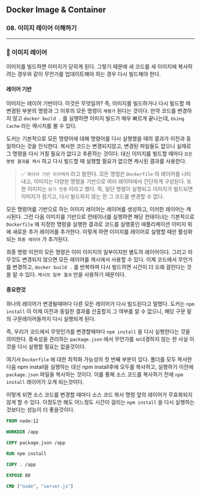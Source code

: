## Docker Image & Container

### 08. 이미지 레이어 이해하기

---

### 📌 이미지 레이어

이미지를 빌드하면 이미지가 닫히게 된다.
그렇기 때문에 새 코드를 새 이미지에 복사하려는 경우와 같이 무언가를 업데이트해야 하는 경우 다시 빌드해야 한다.

#### 레이어 기반

이미지는 레이어 기반이다. 이것은 무엇일까?
즉, 이미지를 빌드하거나 다시 빌드할 때 변경된 부분의 명령과 그 이후의 모든 명령이 `재평가` 된다는 것이다. 만약 코드를 변경하지 않고 `docker build .` 를 실행하면 이미지 빌드가 매우 빠르게 끝나는데, `Using Cache` 라는 메시지를 볼 수 있다.

도커는 기본적으로 모든 명령어에 대해 명령어를 다시 실행했을 때의 결과가 이전과 동일하다는 것을 인식한다.
복사한 코드는 변경되지않고, 변경된 파일들도 없으니 실제로 그 명령을 다시 거칠 필요가 없다고 추론하는 것이다. 대신 이미지를 빌드할 때마다 `모든 명령 결과를 캐시` 하고 다시 빌드할 때 실행할 필요가 없으면 캐시된 결과를 사용한다.

> ✅ `레이어 기반 아키텍처` 라고 말한다.
> 모든 명령은 `Dockerfile` 의 레이어를 나타내고, 이미지는 다양한 명령을 기반으로 여러 레이어에서 간단하게 구성된다.
> 또한 이미지는 `읽기 전용` 이라고 했다. 즉, 일단 명령이 실행되고 이미지가 빌드되면 이미지가 잠기고, 다시 빌드하지 않는 한 그 코드를 변경할 수 없다.

모든 명령어를 기반으로 하는 이미지 레이어는 레이어를 생성하고, 이러한 레이어는 캐시된다.
그런 다음 이미지를 기반으로 컨테이너를 실행하면 해당 컨테이너는 기본적으로 `Dockerfile` 에 지정한 명령을 실행한 결과로 코드를 실행중인 애플리케이션 이미지 위에 새로운 추가 레이어를 추가한다. 이렇게 하면 이미지를 레이어로 실행할 때만 활성화되는 `최종 레이어` 가 추가된다.

최종 명령 이전의 모든 명령은 이미 이미지의 일부이지만 별도의 레이어이다. 그리고 아무것도 변경되지 않으면 모든 레이어를 캐시에서 사용할 수 있다.
이제 코드에서 무언가를 변경하고, `docker build .` 를 반복하여 다시 빌드하면 시간이 더 오래 걸린다는 것을 알 수 있다. `캐시의 일부 결과` 만을 사용하기 때문이다.

#### 중요한것

하나의 레이어가 변경될때마다 다른 모든 레이어가 다시 빌드된다고 말했다.
도커는 `npm install` 이 이제 이전과 동일한 결과를 산출할지 그 여부를 알 수 없으니, 해당 구문 밑의 구문레이어들까지 다시 실행되게 된다.

즉, 우리가 코드에서 무엇인가를 변경할때마다 `npm install` 을 다시 실행한다는 것을 의미한다. 종속성을 관리하는 `package.json` 에서 무언가를 ㅂ녀경하지 않는 한 사실 이것을 다시 실행할 필요는 없을것이다.

여기서 `Dockerfile` 에 대한 최적화 가능성의 첫 번째 부분이 있다.
폴더를 모두 복사한 다음 npm install을 실행하는 대신
npm install후에 모두를 복사하고, 실행하기 이전에 `package.json` 파일을 복사하는 것이다. 이를 통해 소스 코드를 복사하기 전에 `npm install` 레이어가 오게 되는것이다.

이렇게 되면 소스 코드를 변경할 때마다 소스 코드 복사 명령 앞의 레이어가 무효화되지 않게 할 수 있다. 이정도만 해도 어느정도 시간이 걸리는 `npm install` 을 다시 실행하는 것보다는 성능이 더 좋을것이다.

```dockerfile
FROM node:12

WORKDIR /app

COPY package.json /app

RUN npm install

COPY . /app

EXPOSE 80

CMD ["node", "server.js"]
```
